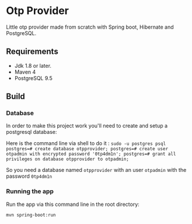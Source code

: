 # Otp Provider
Little otp provider made from scratch with Spring boot, Hibernate and PostgreSQL.

## Requirements

* Jdk 1.8 or later.
* Maven 4
* PostgreSQL 9.5

## Build

### Database

In order to make this project work you'll need to create and setup a postgresql database:

Here is the command line via shell to do it : 
`sudo -u postgres psql
 postgres=# create database otpprovider;
 postgres=# create user otpadmin with encrypted password '0tp4dm1n';
 postgres=# grant all privileges on database otpprovider to otpadmin;`

So you need a database named `otpprovider` with an user `otpadmin` with the password `0tp4dm1n`


### Running the app

Run the app via this command line in the root directory:

`mvn spring-boot:run`